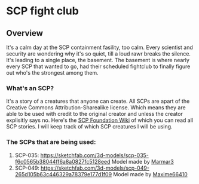 # SCP fight club
 
## Overview
It's a calm day at the SCP containment fasility, too calm. Every scientist and security are wondering why it's so quiet, till a loud rawr breaks the silence. It's leading to a single place, the basement. The basement is where nearly every SCP that wanted to go, had their scheduled fightclub to finally figure out who's the strongest among them. 

### What's an SCP?
It's a story of a creatures that anyone can create. All SCPs are apart of the Creative Commons Attribution-Sharealike license. Which means they are able to be used with credit to the original creator and unless the creator explisitly says no.
Here's the [SCP Foundation Wiki](http://www.scpwiki.com/) of which you can read all SCP stories. I will keep track of which SCP creatures I will be using.

### The SCPs that are being used:
1. SCP-035: https://sketchfab.com/3d-models/scp-035-f6c0565b38044ff6a8a0827fc5128eed Model made by [Marmar3](https://sketchfab.com/Marmar3)
1. SCP-049: https://sketchfab.com/3d-models/scp-049-265d105b63c446329a78379e177d1f09 Model made by [Maxime66410](https://sketchfab.com/max66410)

[//]: # (### All credit for the SCPs go to the creators. if you see someone using an SCP and not credit the creator then message the original creator and the person using the SCP)

